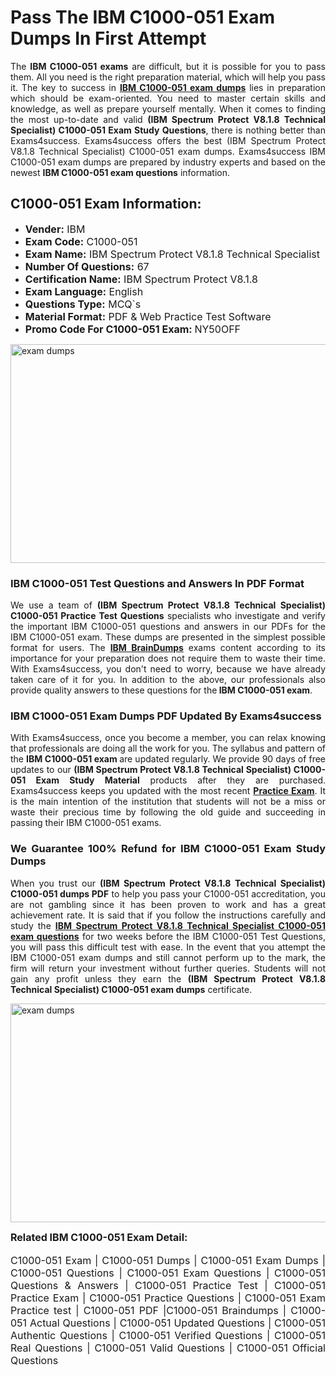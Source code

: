 <h1><strong><strong>Pass The IBM C1000-051 Exam Dumps In First Attempt</strong></strong></h1> <p style="text-align:justify">The <strong>IBM C1000-051 exams</strong> are difficult, but it is possible for you to pass them. All you need is the right preparation material, which will help you pass it. The key to success in <a href="https://www.exams4success.com/ibm/c1000-051-pdf-exam-dumps"><strong>IBM C1000-051 exam dumps</strong></a> lies in preparation which should be exam-oriented. You need to master certain skills and knowledge, as well as prepare yourself mentally. When it comes to finding the most up-to-date and valid <strong>(IBM Spectrum Protect V8.1.8 Technical Specialist) C1000-051 Exam Study Questions</strong>, there is nothing better than Exams4success. Exams4success offers the best (IBM Spectrum Protect V8.1.8 Technical Specialist) C1000-051 exam dumps. Exams4success IBM C1000-051 exam dumps are prepared by industry experts and based on the newest <strong>IBM C1000-051 exam questions</strong> information.</p> <h2><strong><strong>C1000-051 Exam Information:</strong></strong></h2> <ul> <li><span style="font-size:16px"><strong>Vender:</strong> IBM</span></li> <li><span style="font-size:16px"><strong>Exam Code:</strong> C1000-051</span></li> <li><span style="font-size:16px"><strong>Exam Name:</strong> IBM Spectrum Protect V8.1.8 Technical Specialist</span></li> <li><span style="font-size:16px"><strong>Number Of Questions:</strong> 67</span></li> <li><span style="font-size:16px"><strong>Certification Name:</strong> IBM Spectrum Protect V8.1.8</span></li> <li><span style="font-size:16px"><strong>Exam Language:</strong> English</span></li> <li><span style="font-size:16px"><strong>Questions Type:</strong> MCQ`s</span></li> <li><span style="font-size:16px"><strong>Material Format:</strong> PDF & Web Practice Test Software</span></li> <li><span style="font-size:16px"><strong>Promo Code For C1000-051 Exam: </strong>NY50OFF</span></li> </ul> <p><a href="https://www.exams4success.com/ibm/c1000-051-pdf-exam-dumps" rel="no-follow"><img alt="exam dumps" src="https://www.certcollections.com/uploads/content/infrist1.png" style="height:350px; width:750px" /></a></p> <h3><strong>IBM C1000-051 Test Questions and Answers In PDF Format</strong></h3> <p style="text-align:justify">We use a team of <strong>(IBM Spectrum Protect V8.1.8 Technical Specialist) C1000-051 Practice Test Questions</strong> specialists who investigate and verify the important IBM C1000-051 questions and answers in our PDFs for the IBM C1000-051 exam. These dumps are presented in the simplest possible format for users. The <a href="https://www.exams4success.com/ibm-exam-dumps"><strong>IBM BrainDumps</strong></a> exams content according to its importance for your preparation does not require them to waste their time. With Exams4success, you don't need to worry, because we have already taken care of it for you. In addition to the above, our professionals also provide quality answers to these questions for the<strong> IBM C1000-051 exam</strong>.</p> <h3><strong> IBM C1000-051 Exam Dumps PDF Updated By Exams4success</strong></h3> <p style="text-align:justify">With Exams4success, once you become a member, you can relax knowing that professionals are doing all the work for you. The syllabus and pattern of the <strong>IBM C1000-051 exam </strong>are updated regularly. We provide 90 days of free updates to our <strong>(IBM Spectrum Protect V8.1.8 Technical Specialist) C1000-051 Exam Study Material</strong> products after they are purchased. Exams4success keeps you updated with the most recent <a href="https://www.exams4success.com/"><strong>Practice Exam</strong></a>. It is the main intention of the institution that students will not be a miss or waste their precious time by following the old guide and succeeding in passing their IBM C1000-051 exams.</p> <h3 style="text-align:justify"><strong>We Guarantee 100% Refund for IBM C1000-051 Exam Study Dumps</strong></h3> <p style="text-align:justify">When you trust our <strong>(IBM Spectrum Protect V8.1.8 Technical Specialist) C1000-051 dumps PDF</strong> to help you pass your C1000-051 accreditation, you are not gambling since it has been proven to work and has a great achievement rate. It is said that if you follow the instructions carefully and study the <a href="https://www.exams4success.com/ibm/c1000-051-pdf-exam-dumps"><strong>IBM Spectrum Protect V8.1.8 Technical Specialist C1000-051 exam questions</strong></a> for two weeks before the IBM C1000-051 Test Questions, you will pass this difficult test with ease. In the event that you attempt the IBM C1000-051 exam dumps and still cannot perform up to the mark, the firm will return your investment without further queries. Students will not gain any profit unless they earn the <strong>(IBM Spectrum Protect V8.1.8 Technical Specialist) C1000-051 exam dumps</strong> certificate.</p> <p style="text-align:justify"><a href="https://www.exams4success.com/ibm/c1000-051-pdf-exam-dumps" rel="no-follow"><img alt="exam dumps" src="https://www.certcollections.com/uploads/content/free_demo1.png" style="height:350px; width:750px" /></a></p> <p style="text-align:justify"><span style="font-size:16px"><strong>Related IBM C1000-051 Exam Detail:</strong></span><br /> <br /> <span style="font-size:16px">C1000-051 Exam | C1000-051 Dumps | C1000-051 Exam Dumps | C1000-051 Questions | C1000-051 Exam Questions | C1000-051 Questions & Answers | C1000-051 Practice Test | C1000-051 Practice Exam | C1000-051 Practice Questions | C1000-051 Exam Practice test | C1000-051 PDF |C1000-051 Braindumps | C1000-051 Actual Questions | C1000-051 Updated Questions | C1000-051 Authentic Questions | C1000-051 Verified Questions | C1000-051 Real Questions | C1000-051 Valid Questions | C1000-051 Official Questions</span></p>
